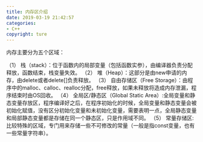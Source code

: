 ```yaml
---
title: 内存区介绍
date: 2019-03-19 21:42:57
categories: 
- C++
copyright: ture
---
```

内存主要分为五个区域：
<!--more-->
（1）	栈（stack）：位于函数内的局部变量（包括函数实参），由编译器负责分配释放，函数结束，栈变量失效。
（2）	堆（Heap）：这部分是由new申请的内存，由delete或者delete[]负责释放。
（3）	自由存储区（Free Storage）：由程序中的malloc、calloc、realloc分配，free释放，如果未释放将造成内存泄漏，程序结束时由OS回收。
（4）	全局区/静态区（Global Static Area）:全局变量和静态变量存放区，程序编译好之后，在程序初始化的时候，全局变量和静态变量会被初始化赋值，没有区分初始化变量和未初始化变量，需要表明一点，全局静态变量和局部静态变量都是存储在同一个静态区，只是作用域不同。
（5）	常量存储区:比较特殊的区域，专门用来存储一些不可修改的常量（一般是指const变量，也有一些常量字符串）。

